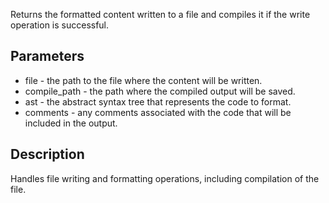 Returns the formatted content written to a file and compiles it if the write operation is successful.

## Parameters

- file - the path to the file where the content will be written.
- compile_path - the path where the compiled output will be saved.
- ast - the abstract syntax tree that represents the code to format.
- comments - any comments associated with the code that will be included in the output.

## Description
Handles file writing and formatting operations, including compilation of the file.